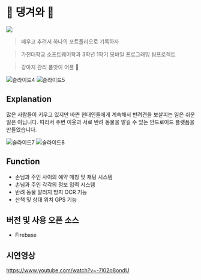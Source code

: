# 🐶 댕겨와 🐶

<img src="https://img.shields.io/badge/platform-android-brightgreen">

> 배우고 추려서 하나의 포트폴리오로 기록하자

> 가천대학교 소프트웨어학과 3학년 1학기 모바일 프로그래밍 팀프로젝트

> 강아지 관리 품앗이 어플 🐶

![슬라이드4](https://user-images.githubusercontent.com/63048392/125196410-d2868300-e294-11eb-8606-005b4aab9da3.PNG)
![슬라이드5](https://user-images.githubusercontent.com/63048392/125196422-d7e3cd80-e294-11eb-9f43-107002266662.PNG)

## Explanation

많은 사람들이 키우고 있지만 바쁜 현대인들에게 계속해서 반려견을 보살피는 일은 쉬운 일은 아닙니다. 따라서 주변 이웃과 서로 반려 동물을 맡길 수 있는 안드로이드 플랫폼을 만들었습니다.


![슬라이드7](https://user-images.githubusercontent.com/63048392/125196431-e631e980-e294-11eb-9bee-2fee00a00a12.PNG)
![슬라이드8](https://user-images.githubusercontent.com/63048392/125196451-fa75e680-e294-11eb-9027-0cf41fd95fda.PNG)


## Function

- 손님과 주인 사이의 예약 매칭 및 채팅 시스템
- 손님과 주인 각각의 정보 입력 시스템
- 반려 동물 알러지 방지 OCR 기능
- 산책 및 상대 위치 GPS 기능

## 버전 및 사용 오픈 소스

- Firebase


## 시연영상
https://www.youtube.com/watch?v=-7l02o8ondU
